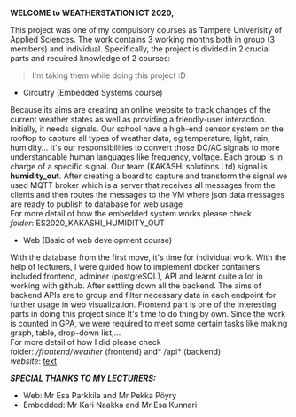 **WELCOME to WEATHERSTATION ICT 2020,**

This project was one of my compulsory courses as Tampere Univerisity of Applied Sciences. The work contains 3 working months both in group (3 members) and individual.
Specifically, the project is divided in 2 crucial parts and required knowledge of 2 courses:
> I'm taking them while doing this project :D

+ Circuitry (Embedded Systems course)

Because its aims are creating an online website to track changes of the current weather states as well as providing a friendly-user interaction. 
Initially, it needs signals. Our school have a high-end sensor system on the rooftop to capture all types of weather data, eg temperature, light, rain, humidity...
It's our responsibilities to convert those DC/AC signals to more understandable human languages like frequency, voltage. Each group is in charge of a specific signal. Our team (KAKASHI solutions Ltd) signal is **humidity_out**. After creating a board to capture and transform the signal we used  MQTT broker which is a server that receives all messages from the clients and then routes the messages to the VM where json data messages are ready to publish to database for web usage <br/>
For more detail of how the embedded system works please check <br/>
*folder*: ES2020_KAKASHI_HUMIDITY_OUT

+ Web (Basic of web development course)

With the database from the first move, it's time for individual work. With the help of lecturers, I were guided how to implement docker containers included frontend, adminer (postgreSQL), API and learnt quite a lot in working with github. After settling down all the backend. The aims of backend APIs are to group and filter necessary data in each endpoint for further usage in web visualization. Frontend part is one of the interesting parts in doing this project since It's time to do thing by own. Since the work is counted in GPA, we were required to meet some certain tasks like making graph, table, drop-down list,... <br/>
For more detail of how I did please check <br/>
folder: */frontend/weather* (frontend) and* /api* (backend)<br/>
*website*: [text](http://bowd31.course.tamk.cloud/)

***SPECIAL THANKS TO MY LECTURERS:***
* Web: Mr Esa Parkkila and Mr Pekka Pöyry
* Embedded: Mr Kari Naakka and Mr Esa Kunnari


